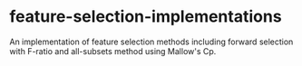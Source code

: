 # feature-selection-implementations
An implementation of feature selection methods including forward selection with F-ratio and all-subsets method using Mallow's Cp.
